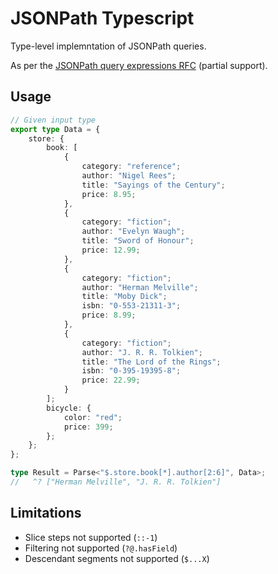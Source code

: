 # JSONPath Typescript

Type-level implemntation of JSONPath queries.

As per the [JSONPath query expressions RFC](https://www.rfc-editor.org/rfc/rfc9535.txt) (partial support).

## Usage

```ts
// Given input type
export type Data = {
    store: {
        book: [
            {
                category: "reference";
                author: "Nigel Rees";
                title: "Sayings of the Century";
                price: 8.95;
            },
            {
                category: "fiction";
                author: "Evelyn Waugh";
                title: "Sword of Honour";
                price: 12.99;
            },
            {
                category: "fiction";
                author: "Herman Melville";
                title: "Moby Dick";
                isbn: "0-553-21311-3";
                price: 8.99;
            },
            {
                category: "fiction";
                author: "J. R. R. Tolkien";
                title: "The Lord of the Rings";
                isbn: "0-395-19395-8";
                price: 22.99;
            }
        ];
        bicycle: {
            color: "red";
            price: 399;
        };
    };
};

type Result = Parse<"$.store.book[*].author[2:6]", Data>;
//	 ^? ["Herman Melville", "J. R. R. Tolkien"]
```

## Limitations

-   Slice steps not supported (`::-1`)
-   Filtering not supported (`?@.hasField`)
-   Descendant segments not supported (`$...X`)
